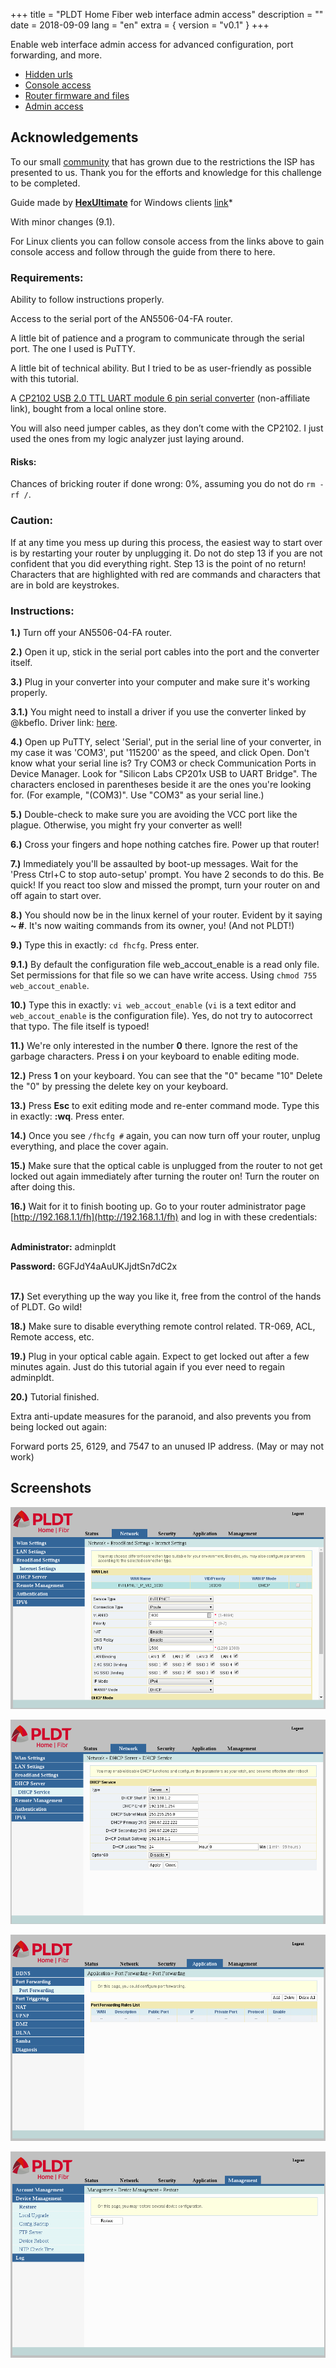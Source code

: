 +++
title = "PLDT Home Fiber web interface admin access"
description = ""
date = 2018-09-09
lang = "en"
extra = { version = "v0.1" }
+++

Enable web interface admin access for advanced configuration, port forwarding, and more.

- [Hidden urls](/pldt-home-fiber-router-hacking)
- [Console access](/pldt-home-fiber-router-console-access)
- [Router firmware and files](/pldt-home-fiber-router-firmware-and-files)
- [Admin access](#)

## Acknowledgements

 To our small [community](https://gist.github.com/kleo/de3b1610b1879f8e92966ba106f83f97) that has grown due to the restrictions the ISP has presented to us. Thank you for the efforts and knowledge for this challenge to be completed.

 Guide made by [**HexUltimate**](https://github.com/HexUltimate) for Windows clients [link](https://gist.github.com/kleo/de3b1610b1879f8e92966ba106f83f97#gistcomment-2701161)*

 With minor changes (9.1).
  
  For Linux clients you can follow console access from the links above to gain console access and follow through the guide from there to here.

### Requirements:

Ability to follow instructions properly.

Access to the serial port of the AN5506-04-FA router.

A little bit of patience and a program to communicate through the serial port. The one I used is PuTTY.

A little bit of technical ability. But I tried to be as user-friendly as possible with this tutorial.

A [CP2102 USB 2.0 TTL UART module 6 pin serial converter](https://www.lazada.com.ph/products/cp2102-usb-20-to-ttl-uart-module-6-pin-serial-converter-i117001765-s121288330.html) (non-affiliate link), bought from a local online store.

You will also need jumper cables, as they don’t come with the CP2102. I just used the ones from my logic analyzer just laying around.

#### Risks:

Chances of bricking router if done wrong: 0%, assuming you do not do `rm -rf /`.

### Caution:

If at any time you mess up during this process, the easiest way to start over is by restarting your router by unplugging it.
Do not do step 13 if you are not confident that you did everything right. Step 13 is the point of no return!
Characters that are highlighted with red are commands and characters that are in bold are keystrokes.

### Instructions:

**1.)** Turn off your AN5506-04-FA router. 

**2.)** Open it up, stick in the serial port cables into the port and the converter itself.

**3.)** Plug in your converter into your computer and make sure it's working properly.

**3.1.)** You might need to install a driver if you use the converter linked by @kbeflo. Driver link: [here](https://www.silabs.com/products/development-tools/software/usb-to-uart-bridge-vcp-drivers).

**4.)** Open up PuTTY, select 'Serial', put in the serial line of your converter, in my case it was 'COM3', put '115200' as the speed, and click Open.
Don't know what your serial line is? Try COM3 or check Communication Ports in Device Manager. Look for "Silicon Labs CP201x USB to UART Bridge". The characters enclosed in parentheses beside it are the ones you're looking for. (For example, "(COM3)". Use "COM3" as your serial line.)

**5.)** Double-check to make sure you are avoiding the VCC port like the plague. Otherwise, you might fry your converter as well!

**6.)** Cross your fingers and hope nothing catches fire. Power up that router!

**7.)** Immediately you'll be assaulted by boot-up messages. Wait for the 'Press Ctrl+C to stop auto-setup' prompt. You have 2 seconds to do this. Be quick!
If you react too slow and missed the prompt, turn your router on and off again to start over.

**8.)** You should now be in the linux kernel of your router. Evident by it saying **~ #**. It's now waiting commands from its owner, you! (And not PLDT!)

**9.)** Type this in exactly: `cd fhcfg`. Press enter.

**9.1.)** By default the configuration file web_accout_enable is a read only file. Set permissions for that file so we can have write access. Using `chmod 755 web_accout_enable`. 

**10.)** Type this in exactly: `vi web_accout_enable` (`vi` is a text editor and `web_accout_enable` is the configuration file). Yes, do not try to autocorrect that typo. The file itself is typoed!

**11.)** We're only interested in the number **0** there. Ignore the rest of the garbage characters. Press **i** on your keyboard to enable editing mode.

**12.)** Press **1** on your keyboard. You can see that the "0" became "10" Delete the "0" by pressing the delete key on your keyboard.

**13.)** Press **Esc** to exit editing mode and re-enter command mode. Type this in exactly: **:wq**. Press enter.

**14.)** Once you see `/fhcfg #` again, you can now turn off your router, unplug everything, and place the cover again.

**15.)** Make sure that the optical cable is unplugged from the router to not get locked out again immediately after turning the router on! Turn the router on after doing this.

**16.)** Wait for it to finish booting up. Go to your router administrator page [http://192.168.1.1/fh](http://192.168.1.1/fh) and log in with these credentials:

<br><b>Administrator:</b> adminpldt

<b>Password:</b> 6GFJdY4aAuUKJjdtSn7dC2x<br><br>

**17.)** Set everything up the way you like it, free from the control of the hands of PLDT. Go wild!

**18.)** Make sure to disable everything remote control related. TR-069, ACL, Remote access, etc.

**19.)** Plug in your optical cable again. Expect to get locked out after a few minutes again.
Just do this tutorial again if you ever need to regain adminpldt.

**20.)** Tutorial finished.

Extra anti-update measures for the paranoid, and also prevents you from being locked out again:

Forward ports 25, 6129, and 7547 to an unused IP address. (May or may not work)

## Screenshots

![](01.png)

![](02.png)

![](03.png)

![](04.png)
